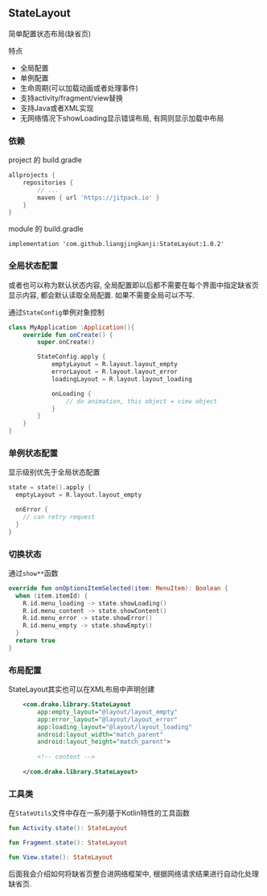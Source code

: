 ## StateLayout



简单配置状态布局(缺省页)



特点

 * 全局配置
 * 单例配置
 * 生命周期(可以加载动画或者处理事件)
 * 支持activity/fragment/view替换
 * 支持Java或者XML实现
 * 无网络情况下showLoading显示错误布局, 有网则显示加载中布局



### 依赖

project 的 build.gradle

```groovy
allprojects {
    repositories {
        // ...
        maven { url 'https://jitpack.io' }
    }
}
```



module 的 build.gradle

```
implementation 'com.github.liangjingkanji:StateLayout:1.0.2'
```

### 全局状态配置

或者也可以称为默认状态内容, 全局配置即以后都不需要在每个界面中指定缺省页显示内容, 都会默认读取全局配置. 如果不需要全局可以不写.

通过`StateConfig`单例对象控制

```kotlin
class MyApplication :Application(){
    override fun onCreate() {
        super.onCreate()

        StateConfig.apply {
            emptyLayout = R.layout.layout_empty
            errorLayout = R.layout.layout_error
            loadingLayout = R.layout.layout_loading

            onLoading {
                // do animation, this object = view object
            }
        }
    }
}
```



### 单例状态配置

显示级别优先于全局状态配置

```kotlin
state = state().apply {
  emptyLayout = R.layout.layout_empty

  onError {
    // can retry request
  }
}
```



### 切换状态

通过`show**`函数

```kotlin
override fun onOptionsItemSelected(item: MenuItem): Boolean {
  when (item.itemId) {
    R.id.menu_loading -> state.showLoading()
    R.id.menu_content -> state.showContent()
    R.id.menu_error -> state.showError()
    R.id.menu_empty -> state.showEmpty()
  }
  return true
}
```



### 布局配置

StateLayout其实也可以在XML布局中声明创建

```xml
    <com.drake.library.StateLayout
        app:empty_layout="@layout/layout_empty"
        app:error_layout="@layout/layout_error"
        app:loading_layout="@layout/layout_loading"
        android:layout_width="match_parent"
        android:layout_height="match_parent">
        
        <!-- content -->
        
    </com.drake.library.StateLayout>
```



### 工具类

在`StateUtils`文件中存在一系列基于Kotlin特性的工具函数



```kotlin
fun Activity.state(): StateLayout

fun Fragment.state(): StateLayout

fun View.state(): StateLayout 
```



后面我会介绍如何将缺省页整合进网络框架中, 根据网络请求结果进行自动化处理缺省页. 

